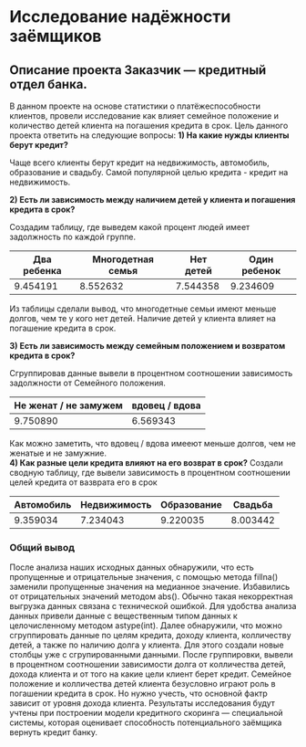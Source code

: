 # Исследование надёжности заёмщиков
Описание проекта Заказчик — кредитный отдел банка. 
-------------------------------------------------
В данном проекте на основе статистики о платёжеспособности клиентов, провели исследование как влияет семейное положение и количество детей клиента на погашения кредита в срок.
Цель данного проекта ответить на следующие вопросы:
**1) На какие нужды клиенты берут кредит?**  

Чаще всего клиенты берут кредит на недвижимость, автомобиль, образование и свадьбу. Самой популярной целью кредита - кредит на недвижимость.  

**2) Есть ли зависимость между наличием детей у клиента и погашения кредита в срок?**

Создадим таблицу, где выведем какой процент людей имеет задолжность по каждой группе.  

Два ребенка | Многодетная семья  | Нет детей | Один ребенок 
--- | --- | --- | --- 
   9.454191 |      8.552632      | 7.544358  |   9.234609  

Из таблицы сделали вывод, что многодетные семьи имеют меньше долгов, чем те у кого нет детей. Наличие детей у клиента влияет на погашение кредита в срок.  

**3) Есть ли зависимость между семейным положением и возвратом кредита в срок?**  

Сгруппировав данные вывели в процентном соотношении зависимость задолжности от Семейного положения.

Не женат / не замужем | вдовец / вдова  
--- | --- 
   9.750890 |      6.569343  

Как можно заметить, что вдовец / вдова имееют меньше долгов, чем не женатые и не замужние.   
**4) Как разные цели кредита влияют на его возврат в срок?**
Создали сводную таблицу, где вывели зависимость в процентном соотношении целей кредита от вазврата его в срок  

Автомобиль | Недвижимость  | Образование | Свадьба 
--- | --- | --- | --- 
   9.359034 |      7.234043      | 9.220035  |   8.003442  

### Общий вывод
После анализа наших исходных данных обнаружили, что есть пропущенные и отрицательные значения, с помощью метода fillna() заменили пропущенные значения на медианное значение.
Избавились от отрицательных значений методом abs(). Обычно такая некорректная выгрузка данных связана с технической ошибкой. Для удобства анализа данных привели данные с вещественным типом данных к целочисленному методом astype(int). Далее обнаружили, что можно сгруппировать данные по целям кредита, доходу клиента, колличеству детей, а также по наличию долга у клиента.
Для этого создали новые столбцы уже с сгрупированными данными. После группировки, вывели в процентном соотношении зависимости долга от колличества детей, дохода клиента и от того на какие цели клиент берет кредит. Семейное положение и колличества детей клиента безусловно играют роль в погашении кредита в срок. Но нужно учесть, что основной фактр зависит от уровня дохода клиента.
Результаты исследования будут учтены при построении модели кредитного скоринга — специальной системы, которая оценивает способность потенциального заёмщика вернуть кредит банку.


